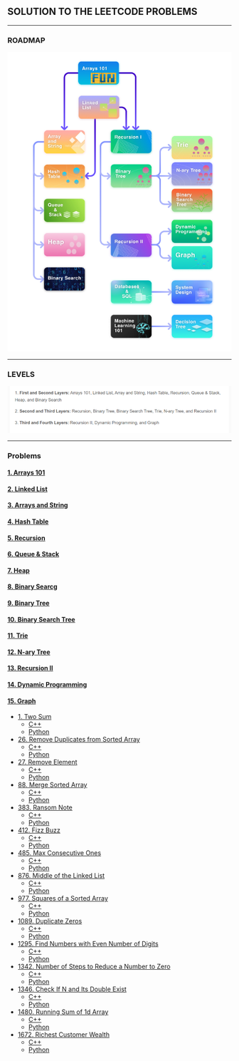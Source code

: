 ## SOLUTION TO THE LEETCODE PROBLEMS


---
### ROADMAP


![](src/path.png)

---
### LEVELS

![](src/levels.png)

---

### Problems

#### [1. Arrays 101](Arrays%20_101/readme.md)
#### [2. Linked List]()
#### [3. Arrays and String]()
#### [4. Hash Table]()
#### [5. Recursion]()
#### [6. Queue & Stack]()
#### [7. Heap]()
#### [8. Binary Searcg]()
#### [9. Binary Tree]()
#### [10. Binary Search Tree]()
#### [11. Trie]()
#### [12. N-ary Tree]()
#### [13. Recursion II]()
#### [14. Dynamic Programming]()
#### [15. Graph]()




- [1. Two Sum]()
  - [C++]()
  - [Python]()
- [26. Remove Duplicates from Sorted Array](https://leetcode.com/problems/remove-duplicates-from-sorted-array/description/)
  - [C++]()
  - [Python]()
- [27. Remove Element](https://leetcode.com/problems/remove-element/description/)
  - [C++]()
  - [Python]()
- [88. Merge Sorted Array](https://leetcode.com/problems/merge-sorted-array/description/)
  - [C++]()
  - [Python]()
- [383. Ransom Note]()
  - [C++]()
  - [Python]()
- [412. Fizz Buzz]()
  - [C++]()
  - [Python]()
- [485. Max Consecutive Ones](https://leetcode.com/problems/max-consecutive-ones/description/)
  - [C++]()
  - [Python]()
- [876. Middle of the Linked List]()
  - [C++]()
  - [Python]()
- [977. Squares of a Sorted Array](https://leetcode.com/problems/squares-of-a-sorted-array/description/)
  - [C++]()
  - [Python]()
- [1089. Duplicate Zeros](https://leetcode.com/problems/duplicate-zeros/description/)
  - [C++]()
  - [Python]()
- [1295. Find Numbers with Even Number of Digits](https://leetcode.com/problems/find-numbers-with-even-number-of-digits/description/)
  - [C++]()
  - [Python]()
- [1342. Number of Steps to Reduce a Number to Zero]()
  - [C++]()
  - [Python]()
- [1346. Check If N and Its Double Exist](https://leetcode.com/problems/check-if-n-and-its-double-exist/)
  - [C++]()
  - [Python]()
- [1480. Running Sum of 1d Array]()
  - [C++]()
  - [Python]()
- [1672. Richest Customer Wealth]()
  - [C++]()
  - [Python]()


